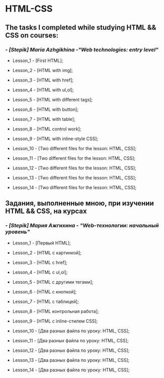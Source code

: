 # HTML-CSS
## **The tasks I completed while studying HTML && CSS on courses:**
### - ***[Stepik] Maria Azhgikhina -"Web technologies: entry level"***

  - Lesson_1 - [First HTML];
  
  - Lesson_2 - [HTML with img];
  
  - Lesson_3 - [HTML with href];

  - Lesson_4 - [HTML with ul,ol];
  
  - Lesson_5 - [HTML with different tags];
  
  - Lesson_6 - [HTML with button];
  
  - Lesson_7 - [HTML with table];
  
  - Lesson_8 - [HTML control work];
  
  - Lesson_9 - [HTML with inline-style CSS];
  
  - Lesson_10 - [Two different files for the lesson: HTML, CSS];
  
  - Lesson_11 - [Two different files for the lesson: HTML, CSS];
  
  - Lesson_12 - [Two different files for the lesson: HTML, CSS];
  
  - Lesson_13 - [Two different files for the lesson: HTML, CSS];
  
  - Lesson_14 - [Two different files for the lesson: HTML, CSS];
  
## **Задания, выполненные мною, при изучении HTML && CSS, на курсах**
### - ***[Stepik] Мария Ажгихина - "Web-технологии: начальный уровень"***

  - Lesson_1 - [Первый HTML];
  
  - Lesson_2 - [HTML с картинкой];
  
  - Lesson_3 - [HTML с href];

  - Lesson_4 - [HTML с ul,ol];
  
  - Lesson_5 - [HTML с другими тегами];
  
  - Lesson_6 - [HTML с кнопкой];
  
  - Lesson_7 - [HTML с таблицей];
  
  - Lesson_8 - [HTML контрольная работа];
  
  - Lesson_9 - [HTML с inline-стилем CSS];

  - Lesson_10 - [Два разных файла по уроку: HTML, CSS];
  
  - Lesson_11 - [Два разных файла по уроку: HTML, CSS];
  
  - Lesson_12 - [Два разных файла по уроку: HTML, CSS];
  
  - Lesson_13 - [Два разных файла по уроку: HTML, CSS];
  
  - Lesson_14 - [Два разных файла по уроку: HTML, CSS];
